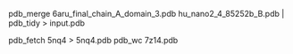 pdb_merge 6aru_final_chain_A_domain_3.pdb hu_nano2_4_85252b_B.pdb | pdb_tidy > input.pdb

pdb_fetch 5nq4 > 5nq4.pdb
pdb_wc 7z14.pdb
